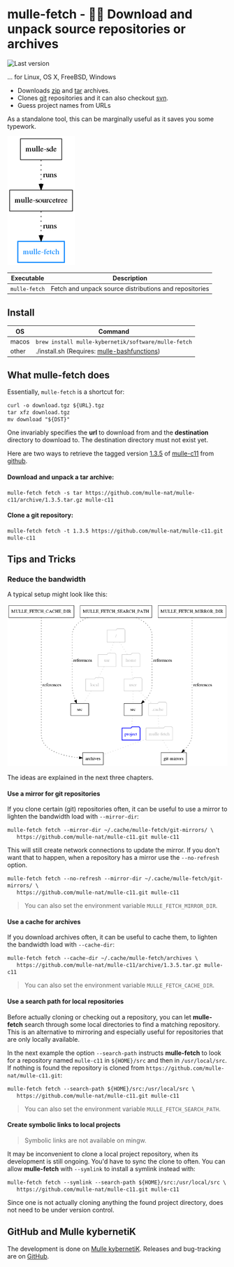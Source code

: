# mulle-fetch - 🏃🏿 Download and unpack source repositories or archives

![Last version](https://img.shields.io/github/tag/mulle-nat/mulle-fetch.svg)

... for Linux, OS X, FreeBSD, Windows

* Downloads [zip](http://eab.abime.net/showthread.php?t=5025) and [tar](http://www.grumpynerd.com/?p=132) archives.
* Clones [git](//enux.pl/article/en/2014-01-21/why-git-sucks) repositories and it can also checkout [svn](//andreasjacobsen.com/2008/10/26/subversion-sucks-get-over-it/).
* Guess project names from URLs

As a standalone tool, this can be marginally useful as it saves you some typework.


![](dox/mulle-fetch-overview.png)


Executable          | Description
--------------------|--------------------------------
`mulle-fetch`       | Fetch and unpack source distributions and repositories


## Install

OS    | Command
------|------------------------------------
macos | `brew install mulle-kybernetik/software/mulle-fetch`
other | ./install.sh  (Requires: [mulle-bashfunctions](https://github.com/mulle-nat/mulle-bashfunctions))


## What mulle-fetch does

Essentially, `mulle-fetch` is a shortcut for:

```
curl -o download.tgz ${URL}.tgz
tar xfz download.tgz
mv download "${DST}"
```

One invariably specifies the **url** to download from and the **destination** directory to download to. The destination directory must not exist yet.

Here are two ways to retrieve the tagged version [1.3.5](//github.com/mulle-nat/mulle-c11/releases/tag/1.3.5) of [mulle-c11](//github.com/mulle-nat/mulle-c11) from [github](//github.com).

#### Download and unpack a tar archive:

```
mulle-fetch fetch -s tar https://github.com/mulle-nat/mulle-c11/archive/1.3.5.tar.gz mulle-c11
```

#### Clone a git repository:

```
mulle-fetch fetch -t 1.3.5 https://github.com/mulle-nat/mulle-c11.git mulle-c11
```


## Tips and Tricks


### Reduce the bandwidth

A typical setup might look like this:

![](dox/mulle-fetch-fs.png)

The ideas are explained in the next three chapters.

#### Use a mirror for git repositories

If you clone certain (git) repositories often, it can be useful to use a mirror
to lighten the bandwidth load with `--mirror-dir`:

```
mulle-fetch fetch --mirror-dir ~/.cache/mulle-fetch/git-mirrors/ \
   https://github.com/mulle-nat/mulle-c11.git mulle-c11
```

This will still create network connections to update the mirror. If you don't
want that to happen, when a repository has a mirror use the `--no-refresh`
option.

```
mulle-fetch fetch --no-refresh --mirror-dir ~/.cache/mulle-fetch/git-mirrors/ \
   https://github.com/mulle-nat/mulle-c11.git mulle-c11
```

> You can also set the environment variable `MULLE_FETCH_MIRROR_DIR`.

#### Use a cache for archives

If you download archives often, it can be useful to cache them, to lighten the
bandwidth load with `--cache-dir`:

```
mulle-fetch fetch --cache-dir ~/.cache/mulle-fetch/archives \
   https://github.com/mulle-nat/mulle-c11/archive/1.3.5.tar.gz mulle-c11
```

> You can also set the environment variable `MULLE_FETCH_CACHE_DIR`.


#### Use a search path for local repositories

Before actually cloning or checking out a repository, you can let
**mulle-fetch** search through some local directories to find a matching
repository. This is an alternative to mirroring and especially useful for
repositories that are only locally available.

In the next example the option `--search-path` instructs **mulle-fetch** to
look for a repository named `mulle-c11` in `${HOME}/src` and
then in `/usr/local/src`. If nothing is found the repository is cloned from
`https://github.com/mulle-nat/mulle-c11.git`:

```
mulle-fetch fetch --search-path ${HOME}/src:/usr/local/src \
   https://github.com/mulle-nat/mulle-c11.git mulle-c11
```

> You can also set the environment variable `MULLE_FETCH_SEARCH_PATH`.

#### Create symbolic links to local projects

> Symbolic links are not available on mingw.

It may be inconvenient to clone a local project repository, when its
development is still ongoing. You'd have to sync the clone to often.
You can allow **mulle-fetch** with `--symlink` to install a symlink instead with:

```
mulle-fetch fetch --symlink --search-path ${HOME}/src:/usr/local/src \
   https://github.com/mulle-nat/mulle-c11.git mulle-c11
```

Since one is not actually cloning anything the found project directory, does
not need to be under version control.


## GitHub and Mulle kybernetiK

The development is done on [Mulle kybernetiK](https://www.mulle-kybernetik.com/software/git/mulle-fetch/master). Releases and bug-tracking are on [GitHub](https://github.com/{{PUBLISHER}}/mulle-fetch).


